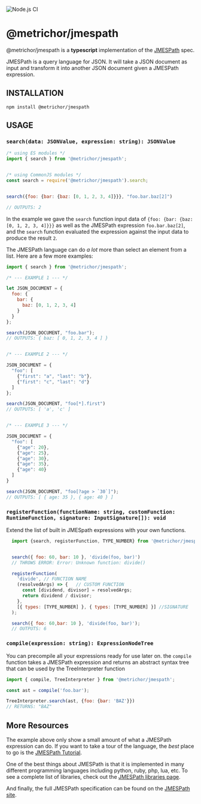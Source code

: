 ![Node.js CI](https://github.com/nanoporetech/jmespath-ts/workflows/Node.js%20CI/badge.svg?branch=master)

# @metrichor/jmespath


@metrichor/jmespath is a **typescript** implementation of the [JMESPath](https://jmespath.org) spec.

JMESPath is a query language for JSON. It will take a JSON document
as input and transform it into another JSON document
given a JMESPath expression.

## INSTALLATION

```
npm install @metrichor/jmespath
```

## USAGE

### `search(data: JSONValue, expression: string): JSONValue`

```javascript
/* using ES modules */
import { search } from '@metrichor/jmespath';


/* using CommonJS modules */
const search = require('@metrichor/jmespath').search;


search({foo: {bar: {baz: [0, 1, 2, 3, 4]}}}, "foo.bar.baz[2]")

// OUTPUTS: 2

```

In the example we gave the `search` function input data of
`{foo: {bar: {baz: [0, 1, 2, 3, 4]}}}` as well as the JMESPath
expression `foo.bar.baz[2]`, and the `search` function evaluated
the expression against the input data to produce the result `2`.

The JMESPath language can do *a lot* more than select an element
from a list.  Here are a few more examples:

```javascript
import { search } from '@metrichor/jmespath';

/* --- EXAMPLE 1 --- */

let JSON_DOCUMENT = {
  foo: {
    bar: {
      baz: [0, 1, 2, 3, 4]
    }
  }
};

search(JSON_DOCUMENT, "foo.bar");
// OUTPUTS: { baz: [ 0, 1, 2, 3, 4 ] }


/* --- EXAMPLE 2 --- */

JSON_DOCUMENT = {
  "foo": [
    {"first": "a", "last": "b"},
    {"first": "c", "last": "d"}
  ]
};

search(JSON_DOCUMENT, "foo[*].first")
// OUTPUTS: [ 'a', 'c' ]


/* --- EXAMPLE 3 --- */

JSON_DOCUMENT = {
  "foo": [
    {"age": 20},
    {"age": 25},
    {"age": 30},
    {"age": 35},
    {"age": 40}
  ]
}

search(JSON_DOCUMENT, "foo[?age > `30`]");
// OUTPUTS: [ { age: 35 }, { age: 40 } ]
```


### `registerFunction(functionName: string, customFunction: RuntimeFunction, signature: InputSignature[]): void`

Extend the list of built in JMESpath expressions with your own functions.

```javascript
  import {search, registerFunction, TYPE_NUMBER} from '@metrichor/jmespath'


  search({ foo: 60, bar: 10 }, 'divide(foo, bar)')
  // THROWS ERROR: Error: Unknown function: divide()

  registerFunction(
    'divide', // FUNCTION NAME
    (resolvedArgs) => {   // CUSTOM FUNCTION
      const [dividend, divisor] = resolvedArgs;
      return dividend / divisor;
    },
    [{ types: [TYPE_NUMBER] }, { types: [TYPE_NUMBER] }] //SIGNATURE
  );

  search({ foo: 60,bar: 10 }, 'divide(foo, bar)');
  // OUTPUTS: 6

```

### `compile(expression: string): ExpressionNodeTree`

You can precompile all your expressions ready for use later on. the `compile`
function takes a JMESPath expression and returns an abstract syntax tree that
can be used by the TreeInterpreter function

```javascript
import { compile, TreeInterpreter } from '@metrichor/jmespath';

const ast = compile('foo.bar');

TreeInterpreter.search(ast, {foo: {bar: 'BAZ'}})
// RETURNS: "BAZ"


```


## More Resources

The example above only show a small amount of what
a JMESPath expression can do. If you want to take a
tour of the language, the *best* place to go is the
[JMESPath Tutorial](http://jmespath.org/tutorial.html).

One of the best things about JMESPath is that it is
implemented in many different programming languages including
python, ruby, php, lua, etc.  To see a complete list of libraries,
check out the [JMESPath libraries page](http://jmespath.org/libraries.html).

And finally, the full JMESPath specification can be found
on the [JMESPath site](http://jmespath.org/specification.html).

